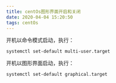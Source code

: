 ```yaml
---
title: centOs图形界面开启和关闭
date: 2020-04-04 15:20:50
tags: centOs
---
```


开机以命令模式启动，执行：

```
systemctl set-default multi-user.target
```

开机以图形界面启动，执行：

```
systemctl set-default graphical.target
```


